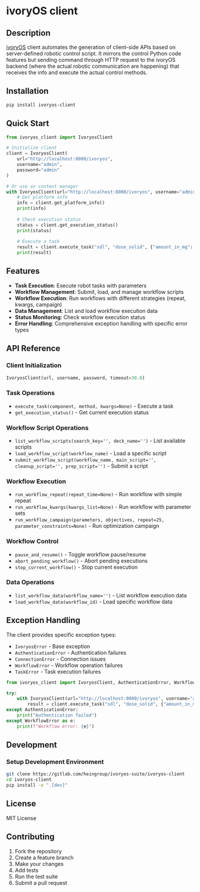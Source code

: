 # ivoryOS client

## Description
[ivoryOS](https://gitlab.com/heingroup/ivoryos) client automates the generation of client-side APIs based on server-defined robotic control script. 
It mirrors the control Python code features but sending command through HTTP request to the ivoryOS backend (where the actual robotic communication are happening) that receives the info and execute the actual control methods.

## Installation
```bash
pip install ivoryos-client
```

## Quick Start

```python
from ivoryos_client import IvoryosClient

# Initialize client
client = IvoryosClient(
    url="http://localhost:8000/ivoryos",
    username="admin",
    password="admin"
)

# Or use as context manager
with IvoryosClient(url="http://localhost:8000/ivoryos", username="admin", password="admin") as client:
    # Get platform info
    info = client.get_platform_info()
    print(info)
    
    # Check execution status
    status = client.get_execution_status()
    print(status)
    
    # Execute a task
    result = client.execute_task("sdl", "dose_solid", {"amount_in_mg": "5"})
    print(result)
```

## Features

- **Task Execution**: Execute robot tasks with parameters
- **Workflow Management**: Submit, load, and manage workflow scripts
- **Workflow Execution**: Run workflows with different strategies (repeat, kwargs, campaign)
- **Data Management**: List and load workflow execution data
- **Status Monitoring**: Check workflow execution status
- **Error Handling**: Comprehensive exception handling with specific error types

## API Reference

### Client Initialization

```python
IvoryosClient(url, username, password, timeout=30.0)
```

### Task Operations

- `execute_task(component, method, kwargs=None)` - Execute a task
- `get_execution_status()` - Get current execution status

### Workflow Script Operations

- `list_workflow_scripts(search_key='', deck_name='')` - List available scripts
- `load_workflow_script(workflow_name)` - Load a specific script
- `submit_workflow_script(workflow_name, main_script='', cleanup_script='', prep_script='')` - Submit a script

### Workflow Execution

- `run_workflow_repeat(repeat_time=None)` - Run workflow with simple repeat
- `run_workflow_kwargs(kwargs_list=None)` - Run workflow with parameter sets
- `run_workflow_campaign(parameters, objectives, repeat=25, parameter_constraints=None)` - Run optimization campaign

### Workflow Control

- `pause_and_resume()` - Toggle workflow pause/resume
- `abort_pending_workflow()` - Abort pending executions
- `stop_current_workflow()` - Stop current execution

### Data Operations

- `list_workflow_data(workflow_name='')` - List workflow execution data
- `load_workflow_data(workflow_id)` - Load specific workflow data

## Exception Handling

The client provides specific exception types:

- `IvoryosError` - Base exception
- `AuthenticationError` - Authentication failures
- `ConnectionError` - Connection issues
- `WorkflowError` - Workflow operation failures
- `TaskError` - Task execution failures

```python
from ivoryos_client import IvoryosClient, AuthenticationError, WorkflowError

try:
    with IvoryosClient(url="http://localhost:8000/ivoryos", username="admin", password="admin") as client:
        result = client.execute_task("sdl", "dose_solid", {"amount_in_mg": "5"})
except AuthenticationError:
    print("Authentication failed")
except WorkflowError as e:
    print(f"Workflow error: {e}")
```

## Development

### Setup Development Environment

```bash
git clone https://gitlab.com/heingroup/ivoryos-suite/ivoryos-client
cd ivoryos-client
pip install -e ".[dev]"
```

## License

MIT License

## Contributing

1. Fork the repository
2. Create a feature branch
3. Make your changes
4. Add tests
5. Run the test suite
6. Submit a pull request
